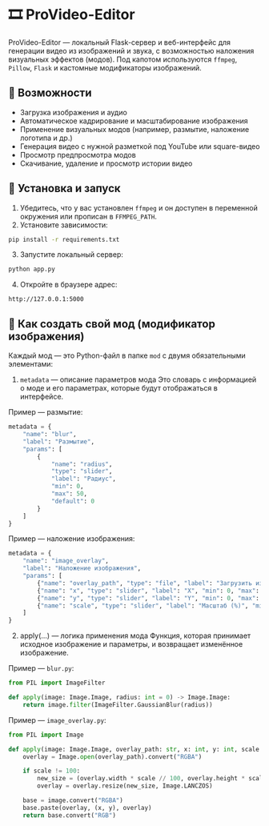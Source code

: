 # 🎞️ ProVideo-Editor

ProVideo-Editor — локальный Flask-сервер и веб-интерфейс для генерации видео из изображений и звука, с возможностью наложения визуальных эффектов (модов). Под капотом используются `ffmpeg`, `Pillow`, `Flask` и кастомные модификаторы изображений.

## 🔧 Возможности

- Загрузка изображения и аудио  
- Автоматическое кадрирование и масштабирование изображения  
- Применение визуальных модов (например, размытие, наложение логотипа и др.)  
- Генерация видео с нужной разметкой под YouTube или square-видео  
- Просмотр предпросмотра модов  
- Скачивание, удаление и просмотр истории видео  

## 🚀 Установка и запуск

1. Убедитесь, что у вас установлен `ffmpeg` и он доступен в переменной окружения или прописан в `FFMPEG_PATH`.  
2. Установите зависимости:  
```bash
pip install -r requirements.txt
```
3. Запустите локальный сервер:
```bash
python app.py
```
4. Откройте в браузере адрес:
```
http://127.0.0.1:5000
```

## 🧩 Как создать свой мод (модификатор изображения)
Каждый мод — это Python-файл в папке `mod` с двумя обязательными элементами:

1. `metadata` — описание параметров мода
Это словарь с информацией о моде и его параметрах, которые будут отображаться в интерфейсе.

Пример — размытие:
```python
metadata = {
    "name": "blur",
    "label": "Размытие",
    "params": [
        {
            "name": "radius",
            "type": "slider",
            "label": "Радиус",
            "min": 0,
            "max": 50,
            "default": 0
        }
    ]
}
```

Пример — наложение изображения:
```python
metadata = {
    "name": "image_overlay",
    "label": "Наложение изображения",
    "params": [
        {"name": "overlay_path", "type": "file", "label": "Загрузить изображение", "default": ""},
        {"name": "x", "type": "slider", "label": "X", "min": 0, "max": 1080, "default": 0},
        {"name": "y", "type": "slider", "label": "Y", "min": 0, "max": 1080, "default": 0},
        {"name": "scale", "type": "slider", "label": "Масштаб (%)", "min": 10, "max": 200, "default": 100}
    ]
}
```

2. apply(...) — логика применения мода
Функция, которая принимает исходное изображение и параметры, и возвращает изменённое изображение.

Пример — `blur.py`:

```python
from PIL import ImageFilter

def apply(image: Image.Image, radius: int = 0) -> Image.Image:
    return image.filter(ImageFilter.GaussianBlur(radius))
```

Пример — `image_overlay.py`:
```python
from PIL import Image

def apply(image: Image.Image, overlay_path: str, x: int, y: int, scale: int) -> Image.Image:
    overlay = Image.open(overlay_path).convert("RGBA")

    if scale != 100:
        new_size = (overlay.width * scale // 100, overlay.height * scale // 100)
        overlay = overlay.resize(new_size, Image.LANCZOS)

    base = image.convert("RGBA")
    base.paste(overlay, (x, y), overlay)
    return base.convert("RGB")
```
